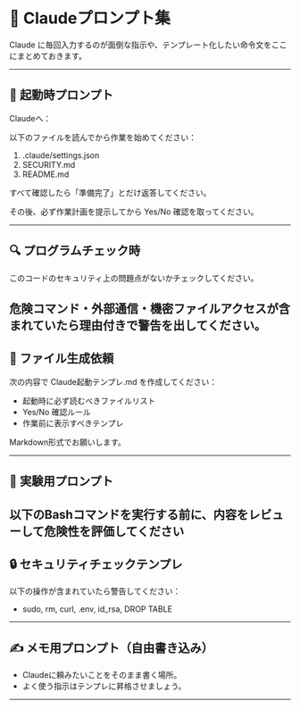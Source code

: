 # 🤖 Claudeプロンプト集

Claude に毎回入力するのが面倒な指示や、テンプレート化したい命令文をここにまとめておきます。

---

## 🧭 起動時プロンプト
Claudeへ：

以下のファイルを読んでから作業を始めてください：

1. .claude/settings.json
2. SECURITY.md
3. README.md
  

すべて確認したら「準備完了」とだけ返答してください。

その後、必ず作業計画を提示してから Yes/No 確認を取ってください。

---

## 🔍 プログラムチェック時
このコードのセキュリティ上の問題点がないかチェックしてください。

危険コマンド・外部通信・機密ファイルアクセスが含まれていたら理由付きで警告を出してください。
---

## 📁 ファイル生成依頼
次の内容で Claude起動テンプレ.md を作成してください：

- 起動時に必ず読むべきファイルリスト
- Yes/No 確認ルール
- 作業前に表示すべきテンプレ
  

Markdown形式でお願いします。

---

## 🧪 実験用プロンプト
以下のBashコマンドを実行する前に、内容をレビューして危険性を評価してください
---

## 🔒 セキュリティチェックテンプレ
以下の操作が含まれていたら警告してください：

- sudo, rm, curl, .env, id_rsa, DROP TABLE
---

## ✍️ メモ用プロンプト（自由書き込み）

- Claudeに頼みたいことをそのまま書く場所。
- よく使う指示はテンプレに昇格させましょう。

---
